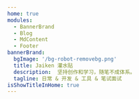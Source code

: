 ```yaml
---
home: true
modules:
  - BannerBrand
  - Blog
  - MdContent
  - Footer
bannerBrand:
  bgImage: '/bg-robot-removebg.png'
  title: Jaiken 灌水贴
  description:  坚持创作和学习，随笔不成体系。
  tagline: 日常 & 开发 & 工具 & 笔试面试
isShowTitleInHome: true
---
```

